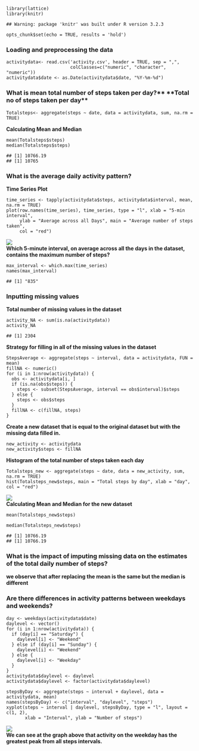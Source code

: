     library(lattice)
    library(knitr)

    ## Warning: package 'knitr' was built under R version 3.2.3

    opts_chunk$set(echo = TRUE, results = 'hold')

### Loading and preprocessing the data

    activitydata<- read.csv('activity.csv', header = TRUE, sep = ",",
                            colClasses=c("numeric", "character", "numeric"))
    activitydata$date <- as.Date(activitydata$date, "%Y-%m-%d")

### What is mean total number of steps taken per day?** **Total no of steps taken per day\*\*

    Totalsteps<- aggregate(steps ~ date, data = activitydata, sum, na.rm = TRUE)

**Calculating Mean and Median**

    mean(Totalsteps$steps)
    median(Totalsteps$steps)

    ## [1] 10766.19
    ## [1] 10765

### What is the average daily activity pattern?

**Time Series Plot**

    time_series <- tapply(activitydata$steps, activitydata$interval, mean, na.rm = TRUE)
    plot(row.names(time_series), time_series, type = "l", xlab = "5-min interval", 
         ylab = "Average across all Days", main = "Average number of steps taken", 
         col = "red")

![](PA1_template_files/figure-markdown_strict/unnamed-chunk-5-1.png)  
 **Which 5-minute interval, on average across all the days in the
dataset, contains the maximum number of steps?**

    max_interval <- which.max(time_series)
    names(max_interval)

    ## [1] "835"

### Inputting missing values

**Total number of missing values in the dataset**

    activity_NA <- sum(is.na(activitydata))
    activity_NA

    ## [1] 2304

**Strategy for filling in all of the missing values in the dataset**

    StepsAverage <- aggregate(steps ~ interval, data = activitydata, FUN = mean)
    fillNA <- numeric()
    for (i in 1:nrow(activitydata)) {
      obs <- activitydata[i, ]
      if (is.na(obs$steps)) {
        steps <- subset(StepsAverage, interval == obs$interval)$steps
      } else {
        steps <- obs$steps
      }
      fillNA <- c(fillNA, steps)
    }  

**Create a new dataset that is equal to the original dataset but with
the missing data filled in.**

    new_activity <- activitydata
    new_activity$steps <- fillNA

**Histogram of the total number of steps taken each day**

    Totalsteps_new <- aggregate(steps ~ date, data = new_activity, sum, na.rm = TRUE)
    hist(Totalsteps_new$steps, main = "Total steps by day", xlab = "day", col = "red")

![](PA1_template_files/figure-markdown_strict/unnamed-chunk-10-1.png)  
 **Calculating Mean and Median for the new dataset**

    mean(Totalsteps_new$steps)

    median(Totalsteps_new$steps)

    ## [1] 10766.19
    ## [1] 10766.19

### What is the impact of imputing missing data on the estimates of the total daily number of steps?

**we observe that after replacing the mean is the same but the median is
different**

### Are there differences in activity patterns between weekdays and weekends?

    day <- weekdays(activitydata$date)
    daylevel <- vector()
    for (i in 1:nrow(activitydata)) {
      if (day[i] == "Saturday") {
        daylevel[i] <- "Weekend"
      } else if (day[i] == "Sunday") {
        daylevel[i] <- "Weekend"
      } else {
        daylevel[i] <- "Weekday"
      }
    }
    activitydata$daylevel <- daylevel
    activitydata$daylevel <- factor(activitydata$daylevel)

    stepsByDay <- aggregate(steps ~ interval + daylevel, data = activitydata, mean)
    names(stepsByDay) <- c("interval", "daylevel", "steps")
    xyplot(steps ~ interval | daylevel, stepsByDay, type = "l", layout = c(1, 2), 
           xlab = "Interval", ylab = "Number of steps")

![](PA1_template_files/figure-markdown_strict/unnamed-chunk-12-1.png)  
 **We can see at the graph above that activity on the weekday has the
greatest peak from all steps intervals.**
